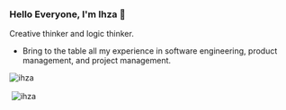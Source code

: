 ### Hello Everyone, I'm Ihza 👋
Creative thinker and logic thinker.
- Bring to the table all my experience in software engineering, product management, and project management.

<p><img align="left" src="https://github-readme-stats.vercel.app/api/top-langs?username=ihzarizkyk&show_icons=true&locale=en&layout=compact" alt="ihza" /></p>
<br>
<p>&nbsp;<img align="center" src="https://github-readme-stats.vercel.app/api?username=ihzarizkyk&show_icons=true&locale=en" alt="ihza" /></p>
